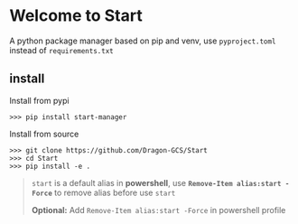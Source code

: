 # Welcome to Start

A python package manager based on pip and venv, use `pyproject.toml` instead of `requirements.txt`

## install

Install from pypi

```shell
>>> pip install start-manager
```

Install from source

```shell
>>> git clone https://github.com/Dragon-GCS/Start
>>> cd Start
>>> pip install -e .
```

> `start` is a default alias in **powershell**, use **`Remove-Item alias:start -Force`** to remove alias before use `start`
>
> **Optional:** Add `Remove-Item alias:start -Force` in powershell profile
